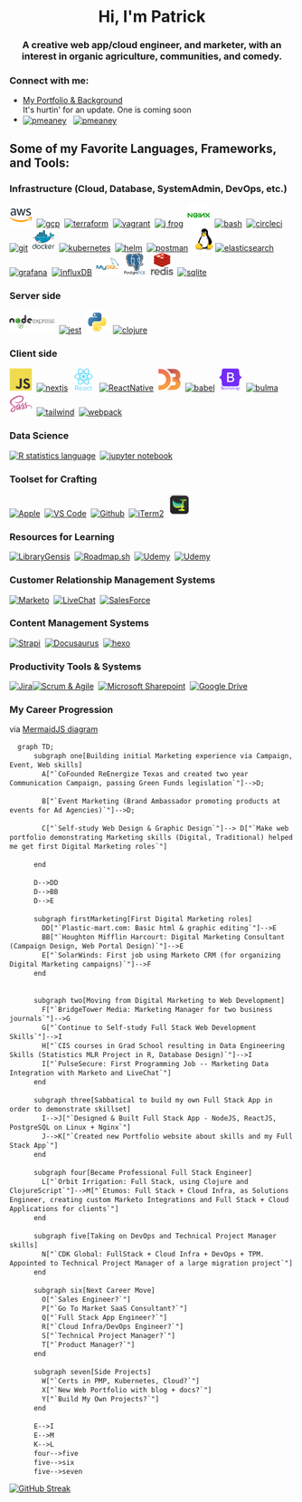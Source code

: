 <h1 align="center">Hi, I'm Patrick</h1>
<h3 align="center">A creative web app/cloud engineer, and marketer, with an interest in organic agriculture, communities, and comedy.</h3>

<!-- <p><img align="left" src="https://github-readme-stats.vercel.app/api/top-langs?username=pmeaney&show_icons=true&locale=en&layout=compact" alt="pmeaney" /></p> -->

<!-- <p>&nbsp;<img align="center" src="https://github-readme-stats.vercel.app/api?username=pmeaney&show_icons=true&locale=en" alt="pmeaney" /></p> -->

<!-- 
- 🔭 I’m currently working on **side hustle (consultancy projects), interviews (Sales Engineer, Solutions Engineer, Product Manager, Technical Project Manager)** (Feb 2024)

- 🌱 I’m currently learning **NextJS (+ TailwindCSS), Strapi CMS** Backburner: Data Structures & Algorithms, Systems Design, Python OOP**

- 👯 I’m looking to collaborate on **Agri-tech projects**

- 💬 Ask me about **my interest in building a in-person & digital communities** centered around growth, nature, agriculture, and technology
-->

<h3 align="left">Connect with me:</h3>
<p align="left">
  <ul>
  <!-- <li><a href="https://docusaurus-blog-j24.vercel.app/" target="blank">My Docusaurus Docs & Blog</a>
    <br> Bear with me-- just started it, have not formatted it yet</li> -->
  <li><a href="https://pmeaney.com/" target="blank">My Portfolio &amp; Background</a>
    <br>It's hurtin' for an update.  One is coming soon</li>
    
  <!-- <li><a href="https://github.com/pmeaney/roadcodeshowed" target="blank">"The Road Code Showed"</a>
    <br>an upcoming educational project about how to become a software developer, from scratch, without a degree</li> -->
  <li><a href="https://linkedin.com/in/pmeaney" target="blank"><img align="center" src="https://raw.githubusercontent.com/rahuldkjain/github-profile-readme-generator/master/src/images/icons/Social/linked-in-alt.svg" alt="pmeaney" height="30" width="40" /></a>&nbsp;&nbsp;&nbsp;<a href="https://codesandbox.com/pmeaney" target="blank"><img align="center" src="https://raw.githubusercontent.com/rahuldkjain/github-profile-readme-generator/master/src/images/icons/Social/codesandbox.svg" alt="pmeaney" height="30" width="40" /></a></li></ul></p>

<!--
<hr>
<h2 align="left">Featured Tools</h2>
<p align="left">
  
  <li><a href="https://gist.github.com/n1snt/454b879b8f0b7995740ae04c5fb5b7df" target="blank">ZShell with Oh-my-zsh and plugins</a> <a href="https://github.com/wting/autojump" target="blank">plus autojump</a>
    <br>This is my favorite macos & linux shell setup-- It includes autosuggesions, auto-complete, and syntax highlighting.  The autosuggesion feature is amazing-- the shell automatically looks up and presents a list of all currently possible commands.  I also install autojump.</li>
  </ul></p>
<hr>
-->




<h2 align="left">Some of my Favorite Languages, Frameworks, and Tools:</h2>
<h3 align="left">Infrastructure (Cloud, Database, SystemAdmin, DevOps, etc.)</h3>
<p align="left"><a href="https://aws.amazon.com" target="_blank" rel="noreferrer"><img src="https://raw.githubusercontent.com/devicons/devicon/master/icons/amazonwebservices/amazonwebservices-original-wordmark.svg" alt="aws" width="40" height="40"/></a>&nbsp;&nbsp;<a href="https://cloud.google.com" target="_blank" rel="noreferrer"><img src="https://cdn.jsdelivr.net/gh/devicons/devicon/icons/googlecloud/googlecloud-original.svg" alt="gcp" width="40" height="40"/></a>&nbsp;&nbsp;<a href="https://www.terraform.io/" target="_blank" rel="noreferrer"><img src="https://cdn.jsdelivr.net/gh/devicons/devicon/icons/terraform/terraform-original-wordmark.svg" alt="terraform" width="40" height="40"/></a>&nbsp;&nbsp;<a href="https://www.vagrantup.com/" target="_blank" rel="noreferrer"><img src="https://cdn.jsdelivr.net/gh/devicons/devicon/icons/vagrant/vagrant-original-wordmark.svg" alt="vagrant" width="40" height="40"/></a>&nbsp;&nbsp;<a href="https://jfrog.com/artifactory/" target="_blank" rel="noreferrer"><img src="https://static.stocktitan.net/company-logo/FROG.png" alt="j frog" width="40" height="40"/></a>&nbsp;&nbsp;<a href="https://www.nginx.com" target="_blank" rel="noreferrer"><img src="https://raw.githubusercontent.com/devicons/devicon/master/icons/nginx/nginx-original.svg" alt="nginx" width="40" height="40"/></a>&nbsp;&nbsp;<a href="https://www.gnu.org/software/bash/" target="_blank" rel="noreferrer"><img src="https://www.vectorlogo.zone/logos/gnu_bash/gnu_bash-icon.svg" alt="bash" width="40" height="40"/></a>&nbsp;&nbsp;<a href="https://circleci.com" target="_blank" rel="noreferrer"><img src="https://www.vectorlogo.zone/logos/circleci/circleci-icon.svg" alt="circleci" width="40" height="40"/></a>&nbsp;&nbsp;<a href="https://git-scm.com/" target="_blank" rel="noreferrer"><img src="https://www.vectorlogo.zone/logos/git-scm/git-scm-icon.svg" alt="git" width="40" height="40"/></a>&nbsp;&nbsp;<a href="https://www.docker.com/" target="_blank" rel="noreferrer"><img src="https://raw.githubusercontent.com/devicons/devicon/master/icons/docker/docker-original-wordmark.svg" alt="docker" width="40" height="40"/></a>&nbsp;&nbsp;<a href="https://kubernetes.io" target="_blank" rel="noreferrer"><img src="https://www.vectorlogo.zone/logos/kubernetes/kubernetes-icon.svg" alt="kubernetes" width="40" height="40"/></a>&nbsp;&nbsp;<a href="https://helm.sh/" target="_blank" rel="noreferrer"><img src="https://helm.sh/img/helm.svg" alt="helm" width="40" height="40"/></a>&nbsp;&nbsp;<a href="https://postman.com" target="_blank" rel="noreferrer"><img src="https://www.vectorlogo.zone/logos/getpostman/getpostman-icon.svg" alt="postman" width="40" height="40"/></a>&nbsp;&nbsp;<a href="https://www.linux.org/" target="_blank" rel="noreferrer"><img src="https://raw.githubusercontent.com/devicons/devicon/master/icons/linux/linux-original.svg" alt="linux" width="40" height="40"/></a><a href="https://www.elastic.co" target="_blank" rel="noreferrer"><img src="https://www.vectorlogo.zone/logos/elastic/elastic-icon.svg" alt="elasticsearch" width="40" height="40"/></a>&nbsp;&nbsp;
&nbsp;&nbsp;<a href="https://grafana.com/" target="_blank" rel="noreferrer"><img src="https://cdn.jsdelivr.net/gh/devicons/devicon/icons/grafana/grafana-original-wordmark.svg" alt="grafana" width="40" height="40"/></a>&nbsp;&nbsp;<a href="https://www.influxdata.com/" target="_blank" rel="noreferrer"><img src="https://static-00.iconduck.com/assets.00/influxdb-icon-505x512-a944pejj.png" alt="influxDB" width="40" height="40"/></a>&nbsp;&nbsp;<a href="https://www.mysql.com/" target="_blank" rel="noreferrer"><img src="https://raw.githubusercontent.com/devicons/devicon/master/icons/mysql/mysql-original-wordmark.svg" alt="mysql" width="40" height="40"/></a>&nbsp;&nbsp;<a href="https://www.postgresql.org" target="_blank" rel="noreferrer"><img src="https://raw.githubusercontent.com/devicons/devicon/master/icons/postgresql/postgresql-original-wordmark.svg" alt="postgresql" width="40" height="40"/></a>&nbsp;&nbsp;<a href="https://redis.io" target="_blank" rel="noreferrer"><img src="https://raw.githubusercontent.com/devicons/devicon/master/icons/redis/redis-original-wordmark.svg" alt="redis" width="40" height="40"/></a>&nbsp;&nbsp;<a href="https://www.sqlite.org/" target="_blank" rel="noreferrer"><img src="https://www.vectorlogo.zone/logos/sqlite/sqlite-icon.svg" alt="sqlite" width="40" height="40"/></a></p>

<h3 align="left">Server side</h3>
<p align="left"><a href="https://nodejs.org" target="_blank" rel="noreferrer"><img src="https://raw.githubusercontent.com/devicons/devicon/master/icons/nodejs/nodejs-original-wordmark.svg" alt="nodejs" width="40" height="40"/><a href="https://expressjs.com" target="_blank" rel="noreferrer"><img src="https://raw.githubusercontent.com/devicons/devicon/master/icons/express/express-original-wordmark.svg" alt="express" width="40" height="40"/></a>&nbsp;&nbsp;<a href="https://jestjs.io" target="_blank" rel="noreferrer"><img src="https://www.vectorlogo.zone/logos/jestjsio/jestjsio-icon.svg" alt="jest" width="40" height="40"/></a>&nbsp;&nbsp;<a href="https://www.python.org" target="_blank" rel="noreferrer"><img src="https://raw.githubusercontent.com/devicons/devicon/master/icons/python/python-original.svg" alt="python" width="40" height="40"/></a>&nbsp;&nbsp<a href="https://clojure.org/" target="_blank" rel="noreferrer"><img src="https://upload.wikimedia.org/wikipedia/commons/5/5d/Clojure_logo.svg" alt="clojure" width="40" height="40"/></a>&nbsp;&nbsp;</p>

<h3 align="left">Client side</h3>
<p align="left"><a href="https://developer.mozilla.org/en-US/docs/Web/JavaScript" target="_blank" rel="noreferrer"><img src="https://raw.githubusercontent.com/devicons/devicon/master/icons/javascript/javascript-original.svg" alt="javascript" width="40" height="40"/></a>&nbsp;&nbsp;<a href="https://nextjs.org/" target="_blank" rel="noreferrer"><img src="https://cdn.worldvectorlogo.com/logos/nextjs-2.svg" alt="nextjs" width="40" height="40"/></a>&nbsp;&nbsp;<a href="https://reactjs.org/" target="_blank" rel="noreferrer"><img src="https://raw.githubusercontent.com/devicons/devicon/master/icons/react/react-original-wordmark.svg" alt="React" width="40" height="40"/></a>&nbsp;&nbsp;<a href="https://reactnative.dev/" target="_blank" rel="noreferrer"><img src="https://reactnative.dev/img/header_logo.svg" alt="ReactNative" width="40" height="40"/></a>&nbsp;&nbsp;<a href="https://d3js.org/" target="_blank" rel="noreferrer"><img src="https://raw.githubusercontent.com/devicons/devicon/master/icons/d3js/d3js-original.svg" alt="d3js" width="40" height="40"/></a>&nbsp;&nbsp;<a href="https://babeljs.io/" target="_blank" rel="noreferrer"><img src="https://www.vectorlogo.zone/logos/babeljs/babeljs-icon.svg" alt="babel" width="40" height="40"/></a>&nbsp;&nbsp;<a href="https://getbootstrap.com" target="_blank" rel="noreferrer"><img src="https://raw.githubusercontent.com/devicons/devicon/master/icons/bootstrap/bootstrap-plain-wordmark.svg" alt="bootstrap" width="40" height="40"/></a>&nbsp;&nbsp;<a href="https://bulma.io/" target="_blank" rel="noreferrer"><img src="https://raw.githubusercontent.com/gilbarbara/logos/804dc257b59e144eaca5bc6ffd16949752c6f789/logos/bulma.svg" alt="bulma" width="40" height="40"/></a>&nbsp;&nbsp;<a href="https://sass-lang.com" target="_blank" rel="noreferrer"><img src="https://raw.githubusercontent.com/devicons/devicon/master/icons/sass/sass-original.svg" alt="sass" width="40" height="40"/></a>&nbsp;&nbsp;<a href="https://tailwindcss.com/" target="_blank" rel="noreferrer"><img src="https://www.vectorlogo.zone/logos/tailwindcss/tailwindcss-icon.svg" alt="tailwind" width="40" height="40"/></a>&nbsp;&nbsp;<a href="https://webpack.js.org" target="_blank" rel="noreferrer"><img src="https://cdn.jsdelivr.net/gh/devicons/devicon/icons/webpack/webpack-original.svg" alt="webpack" width="40" height="40"/></a></p>

<h3 align="left">Data Science</h3>


          

          
<p align="left"><a href="https://www.r-project.org/" target="_blank" rel="noreferrer"><img src="https://cdn.jsdelivr.net/gh/devicons/devicon/icons/r/r-original.svg" alt="R statistics language" height="40"/></a>&nbsp;&nbsp;<a href="https://jupyter.org/" target="_blank" rel="noreferrer"><img src="https://upload.wikimedia.org/wikipedia/commons/thumb/3/38/Jupyter_logo.svg/44px-Jupyter_logo.svg.png" alt="jupyter notebook" width="40" height="40"/></a>&nbsp;&nbsp;</p>

<h3 align="left">Toolset for Crafting</h3>
<p align="left"><a href="https://apple.com" target="_blank" rel="noreferrer"><img src="https://cdn.jsdelivr.net/gh/devicons/devicon/icons/apple/apple-original.svg" width="40" height="40" alt="Apple"/></a>&nbsp;&nbsp;<a href="https://code.visualstudio.com/" target="_blank" rel="noreferrer"><img src="https://cdn.jsdelivr.net/gh/devicons/devicon/icons/vscode/vscode-original.svg" alt="VS Code" width="40" height="40" /></a>&nbsp;&nbsp;<a href="https://github.com" target="_blank" rel="noreferrer"><img src="https://cdn.jsdelivr.net/gh/devicons/devicon/icons/github/github-original-wordmark.svg" alt="Github" width="40" height="40"/></a>&nbsp;&nbsp;<a href="https://iterm2.com/" target="_blank" rel="noreferrer"><img src="https://cdn.dribbble.com/users/1101120/screenshots/3385110/iterm-icon.png?resize=800x600&vertical=center" alt="iTerm2" width="40" height="40"/></a>&nbsp;&nbsp;<a href="https://espanso.org/" target="_blank" rel="noreferrer"><img src="https://github.com/pmeaney/pmeaney/blob/main/images/espanso-logo-mini.png" alt="iTerm2" width="40" height="40"/></a></p>

<h3 align="left">Resources for Learning</h3><p align="left"><a href="https://libgen.is/" target="_blank" rel="noreferrer"><img src="https://i.pinimg.com/736x/c4/50/04/c45004becd805f7fe3edbcec74df81cb.jpg" alt="LibraryGensis" width="40" height="40" /></a>&nbsp;&nbsp;<a href="https://roadmap.sh/" target="_blank" rel="noreferrer"><img src="https://avatars.githubusercontent.com/u/120650344?s=200&v=4" alt="Roadmap.sh" width="40" height="40"/></a>&nbsp;&nbsp;<a href="https://udemy.com/" target="_blank" rel="noreferrer"><img src="https://www.shorewoodlibrary.org/content/udemy-app.png" alt="Udemy" width="40" height="40"/></a>&nbsp;&nbsp;<a href="https://en.wikipedia.org/wiki/Internet_Relay_Chat" target="_blank" rel="noreferrer"><img src="https://banner2.cleanpng.com/20180413/jgw/kisspng-comparison-of-internet-relay-chat-clients-computer-chat-5ad1782591aee3.4144403515236772215967.jpg" alt="Udemy" width="40" height="40"/></a></p>

<h3 align="left">Customer Relationship Management Systems</h3>
<p align="left"><a href="https://marketo.com" target="_blank" rel="noreferrer"><img src="https://logosandtypes.com/wp-content/uploads/2021/02/marketo.svg" alt="Marketo" width="40" height="40"/></a>&nbsp;&nbsp;<a href="https://www.livechat.com/" target="_blank" rel="noreferrer"><img src="https://livechat.design/images/livechat/DIGITAL%20%28RGB%29/PNG/Mark_RGB_Orange.png" alt="LiveChat" width="40" height="40"/></a>&nbsp;&nbsp;<a href="https://www.salesforce.com/" target="_blank" rel="noreferrer"><img src="https://c1.sfdcstatic.com/content/dam/sfdc-docs/www/logos/logo-salesforce.svg" alt="SalesForce" width="40" height="40"/></a></p>

<h3 align="left">Content Management Systems</h3>
<p align="left"><a href="https://strapi.io/" target="_blank" rel="noreferrer"><img alt="Strapi" src="https://images.spr.so/cdn-cgi/imagedelivery/j42No7y-dcokJuNgXeA0ig/32f3a89c-99c4-466f-8536-dd75f65fa320/Strapi-Monogram/w=40,quality=80"/></a>&nbsp;&nbsp;<a href="https://docusaurus.io/" target="_blank" rel="noreferrer"><img alt="Docusaurus" src="https://raw.githubusercontent.com/facebook/docusaurus/main/website/static/img/icons/icon-96x96.png" width="40" height="40" /></a>&nbsp;&nbsp;<a href="https://hexo.io/" target="_blank" rel="noreferrer"><img src="https://www.vectorlogo.zone/logos/hexoio/hexoio-icon.svg" alt="hexo" width="40" height="40"/></a></p>

<h3 align="left">Productivity Tools & Systems</h3><p align="left"><a href="https://www.atlassian.com/software/jira" target="_blank" rel="noreferrer"><img alt="Jira" src="https://cdn.jsdelivr.net/gh/devicons/devicon/icons/jira/jira-original.svg" height="40" width="40" /></a><a href="https://graduate.northeastern.edu/resources/agile-vs-scrum/" target="_blank" rel="noreferrer"><img alt="Scrum & Agile" src="https://banner2.cleanpng.com/20180516/rzw/kisspng-agile-software-development-scrum-computer-icons-ag-5afc42d5ddc678.9721919515264816219084.jpg" height="40" width="40" /></a>&nbsp;&nbsp;<a href="https://www.microsoft.com/en-us/microsoft-365/sharepoint/collaboration" target="_blank" rel="noreferrer"><img alt="Microsoft Sharepoint" src="https://www.motivosity.com/static/602aea6e6d8e0d415f5fa20c6a6454cf/7a8b1/sharepoint.png" height="40" width="40"/></a>&nbsp;&nbsp;<a href="https://drive.google.com" target="_blank" rel="noreferrer"><img alt="Google Drive" src="https://upload.wikimedia.org/wikipedia/commons/thumb/d/da/Google_Drive_logo.png/240px-Google_Drive_logo.png" height="40" width="40" /></a>&nbsp;&nbsp;</p>



<h3>My Career Progression</h3>
<p>via <a href="https://mermaid.js.org/syntax/flowchart.html" target="_blank">MermaidJS diagram</a></p>


```mermaid
  graph TD;
      subgraph one[Building initial Marketing experience via Campaign, Event, Web skills]
        A["`CoFounded ReEnergize Texas and created two year Communication Campaign, passing Green Funds legislation`"]-->D;

        B["`Event Marketing (Brand Ambassador promoting products at events for Ad Agencies)`"]-->D;

        C["`Self-study Web Design & Graphic Design`"]--> D["`Make web portfolio demonstrating Marketing skills (Digital, Traditional) helped me get first Digital Marketing roles`"]

      end

      D-->DD
      D-->BB
      D-->E

      subgraph firstMarketing[First Digital Marketing roles]
        DD["`Plastic-mart.com: Basic html & graphic editing`"]-->E
        BB["`Houghton Mifflin Harcourt: Digital Marketing Consultant (Campaign Design, Web Portal Design)`"]-->E
        E["`SolarWinds: First job using Marketo CRM (for organizing Digital Marketing campaigns)`"]-->F
      end


      subgraph two[Moving from Digital Marketing to Web Development]
        F["`BridgeTower Media: Marketing Manager for two business journals`"]-->G
        G["`Continue to Self-study Full Stack Web Development Skills`"]-->I
        H["`CIS courses in Grad School resulting in Data Engineering Skills (Statistics MLR Project in R, Database Design)`"]-->I
        I["`PulseSecure: First Programming Job -- Marketing Data Integration with Marketo and LiveChat`"]
      end

      subgraph three[Sabbatical to build my own Full Stack App in order to demonstrate skillset]
        I-->J["`Designed & Built Full Stack App - NodeJS, ReactJS, PostgreSQL on Linux + Nginx`"]
        J-->K["`Created new Portfolio website about skills and my Full Stack App`"]
      end

      subgraph four[Became Professional Full Stack Engineer]
        L["`Orbit Irrigation: Full Stack, using Clojure and ClojureScript`"]-->M["`Etumos: Full Stack + Cloud Infra, as Solutions Engineer, creating custom Marketo Integrations and Full Stack + Cloud Applications for clients`"]
      end

      subgraph five[Taking on DevOps and Technical Project Manager skills]
        N["`CDK Global: FullStack + Cloud Infra + DevOps + TPM.  Appointed to Technical Project Manager of a large migration project`"]
      end

      subgraph six[Next Career Move]
        O["`Sales Engineer?`"]
        P["`Go To Market SaaS Consultant?`"]
        Q["`Full Stack App Engineer?`"]
        R["`Cloud Infra/DevOps Engineer?`"]
        S["`Technical Project Manager?`"]
        T["`Product Manager?`"]
      end

      subgraph seven[Side Projects]
        W["`Certs in PMP, Kubernetes, Cloud?`"]
        X["`New Web Portfolio with blog + docs?`"]
        Y["`Build My Own Projects?`"]
      end

      E-->I
      E-->M
      K-->L
      four-->five
      five-->six
      five-->seven
```

<a href="https://git.io/streak-stats"><img src="https://github-readme-streak-stats.herokuapp.com?user=pmeaney" alt="GitHub Streak" /></a>

